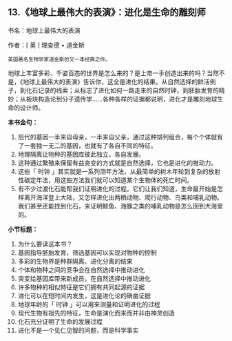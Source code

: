 ## 13.《地球上最伟大的表演》：进化是生命的雕刻师
书名：地球上最伟大的表演


作者：[ 英 ] 理查德 • 道金斯



```
英国著名生物学家道金斯的又一本经典之作。

```

地球上丰富多彩、千姿百态的世界是怎么来的？是上帝一手创造出来的吗？当然不是，《地球上最伟大的表演》告诉你，这全是进化的结果。从自然选择的鲜活例子，到化石记录的线索；从标志了进化如何一路走来的自然时钟，到胚胎发育的精妙；从板块构造论到分子遗传学……各种各样的证据都说明，进化才是雕刻地球生命的设计师。


**本书金句：**


1. 后代的基因一半来自母亲，一半来自父亲，通过这种排列组合，每个个体就有了一套独一无二的基因，也就有了各自不同的特征。
2. 地理隔离让物种的基因库彼此独立，各自发展。
3. 这种通过繁殖来保留有益突变的方式就是自然选择，它也是进化的推动力。
4. 这些「 时钟 」其实就是一系列测年方法，从最简单的树木年轮到复杂的放射性碳定年法，用这些方法我们就可以知道某个生物体的死亡时间。
5. 有不少过渡化石能帮我们证明进化的过程。它们让我们知道，生命最开始是怎样离开海洋登上大陆，又怎样进化出两栖动物、爬行动物、鸟类和哺乳动物。我们甚至还能找到化石，来证明鲸鱼、海豚之类的哺乳动物是怎么回到大海里的。

**小节标题：**


1. 为什么要读这本书？
2. 基因指导胚胎发育，筛选基因可以实现对物种的控制
3. 多彩的生物界是种群隔离、进化分离的结果
4. 个体和物种之间的竞争会在自然选择中推动进化
5. 突变给基因库带来新成员，在自然选择中推动进化
6. 许多物种的相似特征是它们拥有共同起源的证据
7. 进化可以在短时间内发生，这是进化论的确凿证据
8. 地球年龄的「 时钟 」可以用来测量和证明进化的过程
9. 现代生物有祖先的特征，生命是演化而来而并非由神灵创造
10. 化石充分证明了生命的发展过程
11. 进化不是一个见仁见智的问题，而是科学事实

